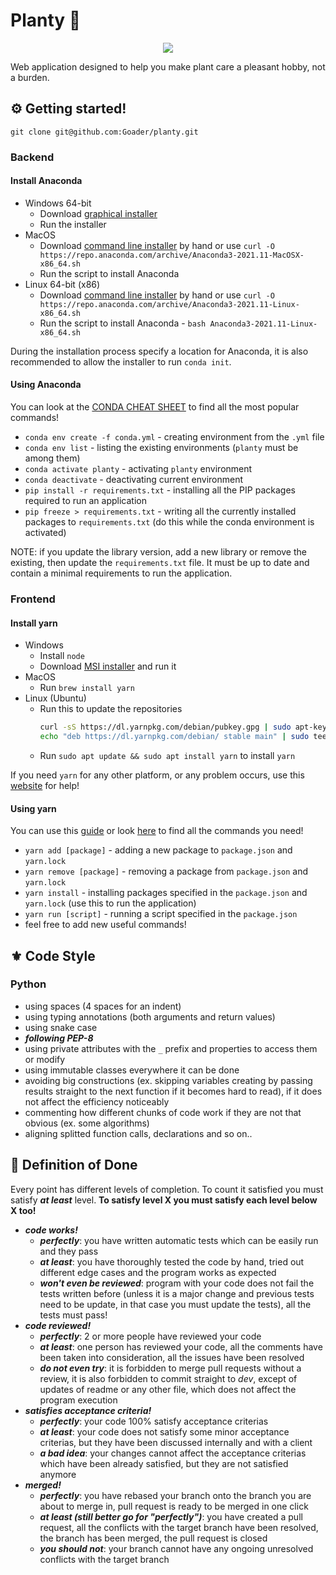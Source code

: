 # Planty :herb:

<p align="center">
  <img src="https://user-images.githubusercontent.com/45573077/161089548-f4432533-6c42-40fe-8a5b-839ebfec7f47.png" />
</p>

Web application designed to help you make plant care a pleasant hobby, not a burden.

## :gear: Getting started!

```git
git clone git@github.com:Goader/planty.git
```

### Backend

#### Install Anaconda

* Windows 64-bit
  * Download [graphical installer](https://repo.anaconda.com/archive/Anaconda3-2021.11-Windows-x86_64.exe)
  * Run the installer
* MacOS
  * Download [command line installer](https://repo.anaconda.com/archive/Anaconda3-2021.11-MacOSX-x86_64.sh) by hand or use `curl -O https://repo.anaconda.com/archive/Anaconda3-2021.11-MacOSX-x86_64.sh`
  * Run the script to install Anaconda
* Linux 64-bit (x86)
  * Download [command line installer](https://repo.anaconda.com/archive/Anaconda3-2021.11-Linux-x86_64.sh) by hand or use `curl -O https://repo.anaconda.com/archive/Anaconda3-2021.11-Linux-x86_64.sh`
  * Run the script to install Anaconda - `bash Anaconda3-2021.11-Linux-x86_64.sh`

During the installation process specify a location for Anaconda, it is also recommended to allow the installer to run `conda init`.

#### Using Anaconda

You can look at the [CONDA CHEAT SHEET](https://docs.conda.io/projects/conda/en/4.6.0/_downloads/52a95608c49671267e40c689e0bc00ca/conda-cheatsheet.pdf) to find all the most popular commands!

* `conda env create -f conda.yml` - creating environment from the `.yml` file
* `conda env list` - listing the existing environments (`planty` must be among them)
* `conda activate planty` - activating `planty` environment
* `conda deactivate` - deactivating current environment
* `pip install -r requirements.txt` - installing all the PIP packages required to run an application
* `pip freeze > requirements.txt` - writing all the currently installed packages to `requirements.txt` (do this while the conda environment is activated)

NOTE: if you update the library version, add a new library or remove the existing, then update the `requirements.txt` file. It must be up to date and contain a minimal requirements to run the application.

### Frontend

#### Install yarn

* Windows
  * Install `node`
  * Download [MSI installer](https://classic.yarnpkg.com/latest.msi) and run it
* MacOS
  * Run `brew install yarn`
* Linux (Ubuntu)
  * Run this to update the repositories 
      ```bash
      curl -sS https://dl.yarnpkg.com/debian/pubkey.gpg | sudo apt-key add -
      echo "deb https://dl.yarnpkg.com/debian/ stable main" | sudo tee /etc/apt/sources.list.d/yarn.list
      ```
  * Run `sudo apt update && sudo apt install yarn` to install `yarn`

If you need `yarn` for any other platform, or any problem occurs, use this [website](https://classic.yarnpkg.com/lang/en/docs/install/#debian-stable) for help!

#### Using yarn

You can use this [guide](https://classic.yarnpkg.com/lang/en/docs/creating-a-project/) or look [here](https://classic.yarnpkg.com/en/docs/cli/) to find all the commands you need!

* `yarn add [package]` - adding a new package to `package.json` and `yarn.lock`
* `yarn remove [package]` - removing a package from `package.json` and `yarn.lock`
* `yarn install` - installing packages specified in the `package.json` and `yarn.lock` (use this to run the application)
* `yarn run [script]` - running a script specified in the `package.json`
* feel free to add new useful commands!

## :fleur_de_lis: Code Style

### Python

* using spaces (4 spaces for an indent)
* using typing annotations (both arguments and return values)
* using snake case
* **_following PEP-8_**
* using private attributes with the `_` prefix and properties to access them or modify
* using immutable classes everywhere it can be done
* avoiding big constructions (ex. skipping variables creating by passing results straight to the next function if it becomes hard to read), if it does not affect the efficiency noticeably
* commenting how different chunks of code work if they are not that obvious (ex. some algorithms)
* aligning splitted function calls, declarations and so on..


## :trident: Definition of Done

Every point has different levels of completion. To count it satisfied you must satisfy **_at least_** level. **To satisfy level X you must satisfy each level below X too!**

* **_code works!_**
  * **_perfectly_**: you have written automatic tests which can be easily run and they pass
  * **_at least_**: you have thoroughly tested the code by hand, tried out different edge cases and the program works as expected
  * **_won't even be reviewed_**: program with your code does not fail the tests written before (unless it is a major change and previous tests need to be update, in that case you must update the tests), all the tests must pass!
* **_code reviewed!_**
  * **_perfectly_**: 2 or more people have reviewed your code
  * **_at least_**: one person has reviewed your code, all the comments have been taken into consideration, all the issues have been resolved
  * **_do not even try_**: it is forbidden to merge pull requests without a review, it is also forbidden to commit straight to _dev_, except of updates of readme or any other file, which does not affect the program execution
* **_satisfies acceptance criteria!_**
  * **_perfectly_**: your code 100% satisfy acceptance criterias
  * **_at least_**: your code does not satisfy some minor acceptance criterias, but they have been discussed internally and with a client
  * **_a bad idea_**: your changes cannot affect the acceptance criterias which have been already satisfied, but they are not satisfied anymore
* **_merged!_**
  * **_perfectly_**: you have rebased your branch onto the branch you are about to merge in, pull request is ready to be merged in one click
  * **_at least (still better go for "perfectly")_**: you have created a pull request, all the conflicts with the target branch have been resolved, the branch has been merged, the pull request is closed
  * **_you should not_**: your branch cannot have any ongoing unresolved conflicts with the target branch
